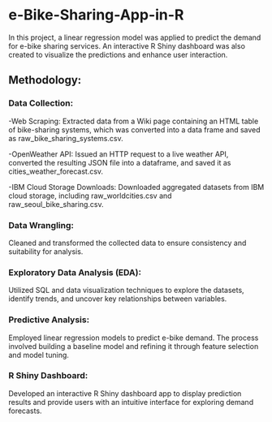 # e-Bike-Sharing-App-in-R

In this project, a linear regression model was applied to predict the demand for e-bike sharing services. An interactive R Shiny dashboard was also created to visualize the predictions and enhance user interaction.

## Methodology:

### Data Collection:

-Web Scraping: Extracted data from a Wiki page containing an HTML table of bike-sharing systems, which was converted into a data frame and saved as raw_bike_sharing_systems.csv.

-OpenWeather API: Issued an HTTP request to a live weather API, converted the resulting JSON file into a dataframe, and saved it as cities_weather_forecast.csv.

-IBM Cloud Storage Downloads: Downloaded aggregated datasets from IBM cloud storage, including raw_worldcities.csv and raw_seoul_bike_sharing.csv.

### Data Wrangling: 
Cleaned and transformed the collected data to ensure consistency and suitability for analysis.

### Exploratory Data Analysis (EDA): 
Utilized SQL and data visualization techniques to explore the datasets, identify trends, and uncover key relationships between variables.

### Predictive Analysis: 
Employed linear regression models to predict e-bike demand. The process involved building a baseline model and refining it through feature selection and model tuning.

### R Shiny Dashboard: 
Developed an interactive R Shiny dashboard app to display prediction results and provide users with an intuitive interface for exploring demand forecasts.
